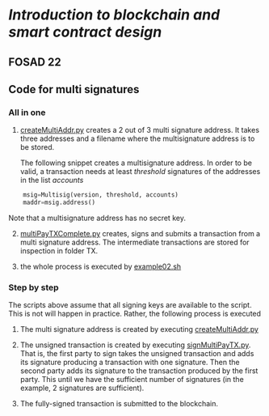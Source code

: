 # *Introduction to blockchain and smart contract design*
## FOSAD 22 ##

## Code for multi signatures ##
### All in one ###
1. [createMultiAddr.py](./createMultiAddr.py) creates a 2 out of 3
multi signature address.
It takes three addresses and a filename where the multisignature address is
to be stored.


    The following snippet creates a multisignature address. In order
    to be valid, a transaction needs at least *threshold* signatures
    of the addresses in the list *accounts*

```python
    msig=Multisig(version, threshold, accounts)
    maddr=msig.address()
```
Note that a multisignature address has no secret key.

2. [multiPayTXComplete.py](./multiPayTXComplete.py) 
creates, signs and submits a transaction from a multi signature address. The intermediate transactions are stored for inspection in folder TX.

3. the whole process is executed by [example02.sh](./example02.sh)

### Step by step ### 
The scripts above assume that all signing keys are available to the script. This is not will happen in practice. Rather, the following process is executed

1. The multi signature address is created by executing [createMultiAddr.py](./createMultiAddr.py)

2. The unsigned transaction is created by executing [signMultiPayTX.py](./signMultiPayTX.py). 
    That is, the first party to sign takes the unsigned transaction and adds its signature producing a 
    transaction with one signature. Then the second party adds its signature to the transaction produced by the first party.         This until we have the sufficient number of signatures (in the example, 2 signatures are sufficient).

3. The fully-signed transaction is submitted to the blockchain.
    
